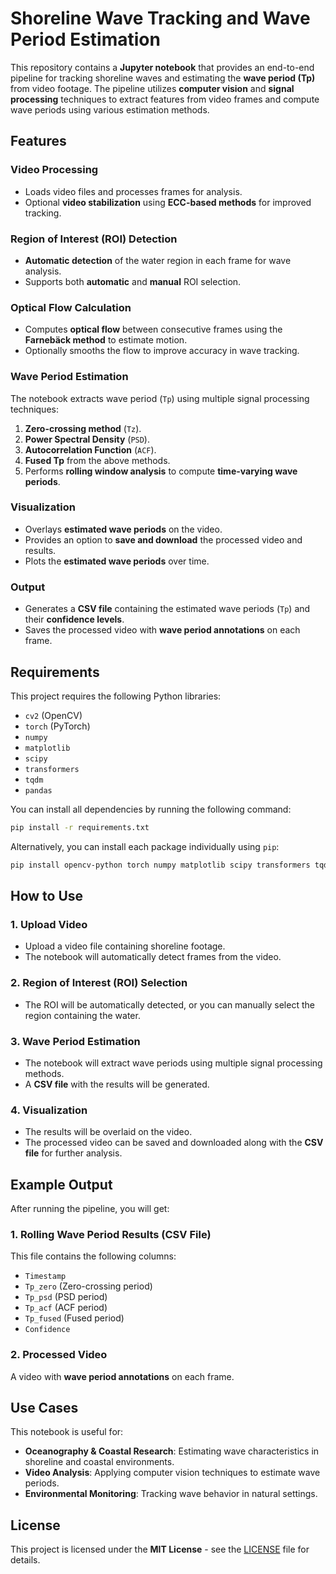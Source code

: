 # Shoreline Wave Tracking and Wave Period Estimation

This repository contains a **Jupyter notebook** that provides an end-to-end pipeline for tracking shoreline waves and estimating the **wave period (Tp)** from video footage. The pipeline utilizes **computer vision** and **signal processing** techniques to extract features from video frames and compute wave periods using various estimation methods.

## Features

### Video Processing

* Loads video files and processes frames for analysis.
* Optional **video stabilization** using **ECC-based methods** for improved tracking.

### Region of Interest (ROI) Detection

* **Automatic detection** of the water region in each frame for wave analysis.
* Supports both **automatic** and **manual** ROI selection.

### Optical Flow Calculation

* Computes **optical flow** between consecutive frames using the **Farnebäck method** to estimate motion.
* Optionally smooths the flow to improve accuracy in wave tracking.

### Wave Period Estimation

The notebook extracts wave period (`Tp`) using multiple signal processing techniques:

1. **Zero-crossing method** (`Tz`).
2. **Power Spectral Density** (`PSD`).
3. **Autocorrelation Function** (`ACF`).
4. **Fused Tp** from the above methods.
5. Performs **rolling window analysis** to compute **time-varying wave periods**.

### Visualization

* Overlays **estimated wave periods** on the video.
* Provides an option to **save and download** the processed video and results.
* Plots the **estimated wave periods** over time.

### Output

* Generates a **CSV file** containing the estimated wave periods (`Tp`) and their **confidence levels**.
* Saves the processed video with **wave period annotations** on each frame.

## Requirements

This project requires the following Python libraries:

* `cv2` (OpenCV)
* `torch` (PyTorch)
* `numpy`
* `matplotlib`
* `scipy`
* `transformers`
* `tqdm`
* `pandas`

You can install all dependencies by running the following command:

```bash
pip install -r requirements.txt
```

Alternatively, you can install each package individually using `pip`:

```bash
pip install opencv-python torch numpy matplotlib scipy transformers tqdm pandas
```

## How to Use

### 1. Upload Video

* Upload a video file containing shoreline footage.
* The notebook will automatically detect frames from the video.

### 2. Region of Interest (ROI) Selection

* The ROI will be automatically detected, or you can manually select the region containing the water.

### 3. Wave Period Estimation

* The notebook will extract wave periods using multiple signal processing methods.
* A **CSV file** with the results will be generated.

### 4. Visualization

* The results will be overlaid on the video.
* The processed video can be saved and downloaded along with the **CSV file** for further analysis.

## Example Output

After running the pipeline, you will get:

### 1. Rolling Wave Period Results (CSV File)

This file contains the following columns:

* `Timestamp`
* `Tp_zero` (Zero-crossing period)
* `Tp_psd` (PSD period)
* `Tp_acf` (ACF period)
* `Tp_fused` (Fused period)
* `Confidence`

### 2. Processed Video

A video with **wave period annotations** on each frame.

## Use Cases

This notebook is useful for:

* **Oceanography & Coastal Research**: Estimating wave characteristics in shoreline and coastal environments.
* **Video Analysis**: Applying computer vision techniques to estimate wave periods.
* **Environmental Monitoring**: Tracking wave behavior in natural settings.

## License

This project is licensed under the **MIT License** - see the [LICENSE](LICENSE) file for details.

